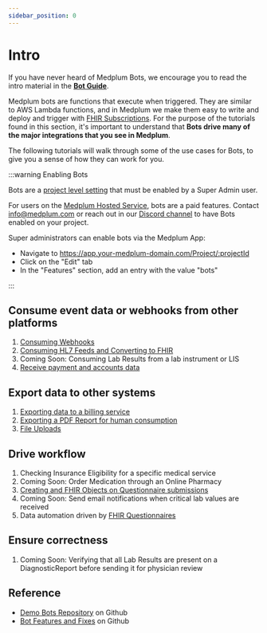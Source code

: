 ```yaml
---
sidebar_position: 0
---
```


# Intro

If you have never heard of Medplum Bots, we encourage you to read the intro material in the [**Bot Guide**](./bots/bot-basics).

Medplum bots are functions that execute when triggered. They are similar to AWS Lambda functions, and in Medplum we make them easy to write and deploy and trigger with [FHIR Subscriptions](/docs/subscriptions). For the purpose of the tutorials found in this section, it's important to understand that **Bots drive many of the major integrations that you see in Medplum**.

The following tutorials will walk through some of the use cases for Bots, to give you a sense of how they can work for you.

:::warning Enabling Bots

Bots are a [project level setting](/docs/access/projects#settings) that must be enabled by a Super Admin user.

For users on the [Medplum Hosted Service](/pricing), bots are a paid features. Contact info@medplum.com or reach out in our [Discord channel](https://discord.gg/medplum) to have Bots enabled on your project.

Super administrators can enable bots via the Medplum App:

- Navigate to https://app.your-medplum-domain.com/Project/:projectId
- Click on the "Edit" tab
- In the "Features" section, add an entry with the value "bots"

:::

## Consume event data or webhooks from other platforms

1. [Consuming Webhooks](consuming-webhooks.md)
2. [Consuming HL7 Feeds and Converting to FHIR](hl7-into-fhir.md)
3. Coming Soon: Consuming Lab Results from a lab instrument or LIS
4. [Receive payment and accounts data](https://github.com/medplum/medplum-demo-bots/tree/main/src/stripe-bots)

## Export data to other systems

1. [Exporting data to a billing service](https://github.com/medplum/medplum-demo-bots/tree/main/src/candid-health)
2. [Exporting a PDF Report for human consumption](creating-a-pdf.md)
3. [File Uploads](file-uploads.md)

## Drive workflow

1. Checking Insurance Eligibility for a specific medical service
2. Coming Soon: Order Medication through an Online Pharmacy
3. [Creating and FHIR Objects on Questionnaire submissions](./bot-for-questionnaire-response/bot-for-questionnaire-response.md)
4. Coming Soon: Send email notifications when critical lab values are received
5. Data automation driven by [FHIR Questionnaires](/docs/bots/bot-for-questionnaire-response)

## Ensure correctness

1. Coming Soon: Verifying that all Lab Results are present on a DiagnosticReport before sending it for physician review

## Reference

- [Demo Bots Repository](https://github.com/medplum/medplum-demo-bots) on Github
- [Bot Features and Fixes](https://github.com/medplum/medplum/pulls?q=is%3Apr+label%3Abots) on Github
